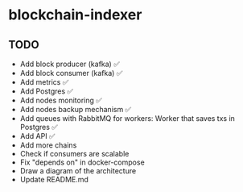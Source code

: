 # blockchain-indexer

## TODO

- Add block producer (kafka) ✅
- Add block consumer (kafka) ✅
- Add metrics ✅
- Add Postgres ✅
- Add nodes monitoring ✅
- Add nodes backup mechanism ✅
- Add queues with RabbitMQ for workers: Worker that saves txs in Postgres ✅
- Add API ✅
- Add more chains
- Check if consumers are scalable
- Fix "depends on" in docker-compose
- Draw a diagram of the architecture
- Update README.md
